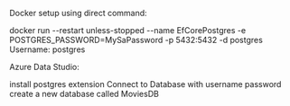 Docker setup using direct command:

docker run --restart unless-stopped --name EfCorePostgres -e POSTGRES_PASSWORD=MySaPassword -p 5432:5432 -d postgres
Username: postgres

Azure Data Studio:

install postgres extension
Connect to Database with username password
create a new database called MoviesDB



